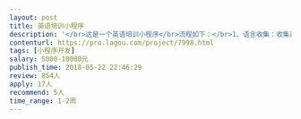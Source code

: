 ```yaml
---                
layout: post       
title: 英语培训小程序           
description: '</br>这是一个英语培训小程序</br>流程如下：</br>1、语言收集：收集渠道主要为微信（语音或文字），只收集使用者本人的语料。</br>2、语言翻译：运用第三方接口予以翻译，带朗读和单词翻译功能</br>3、语言学习：</br>（1）今日学习：选择数句给使用者练习</br>（2）今日复习：之前的内容进行复习，每周重复一次，重复4次。</br>4、语言测验：每句话在5次学习和复习（每周一次）后的接着一周，进行测试，看中文写英文。将未通过的测试的放入课程里复习。推送三次，循环测试，再推送。</br>'     
contenturl: https://pro.lagou.com/project/7998.html      
tags: [小程序开发]            
salary: 5000-10000元          
publish_time: 2018-05-22 22:46:29         
review: 854人                   
apply: 17人                   
recommend: 5人                   
time_range: 1-2周              
---                 
```

